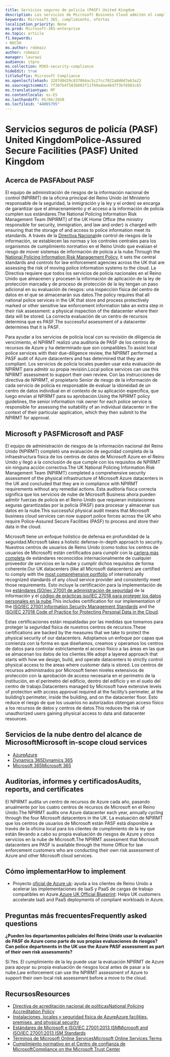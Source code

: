 ```yaml
---
title: Servicios seguros de policía (PASF) United Kingdom
description: Los servicios de Microsoft Business Cloud admiten el cumplimiento de la ley de Reino Unido que requieren instalaciones seguras garantizadas por la policía para procesar y almacenar sus datos en la nube.
keywords: Microsoft 365, cumplimiento, ofertas
localization_priority: None
ms.prod: Microsoft-365-enterprise
ms.topic: article
f1.keywords:
- NOCSH
ms.author: robmazz
author: robmazz
manager: laurawi
audience: itpro
ms.collection: M365-security-compliance
hideEdit: true
titleSuffix: Microsoft Compliance
ms.openlocfilehash: 3207d0d29c837064ac5c27cc7022a8d0d7e63a22
ms.sourcegitcommit: 7f307b4f583b602f11f69adae46d7f3bf6982c65
ms.translationtype: MT
ms.contentlocale: es-ES
ms.lasthandoff: 05/06/2020
ms.locfileid: "44065795"
---
```

# <a name="police-assured-secure-facilities-pasf-united-kingdom"></a><span data-ttu-id="43450-104">Servicios seguros de policía (PASF) United Kingdom</span><span class="sxs-lookup"><span data-stu-id="43450-104">Police-Assured Secure Facilities (PASF) United Kingdom</span></span>

## <a name="about-pasf"></a><span data-ttu-id="43450-105">Acerca de PASF</span><span class="sxs-lookup"><span data-stu-id="43450-105">About PASF</span></span>

<span data-ttu-id="43450-106">El equipo de administración de riesgos de la información nacional de control (NPIRMT) de la oficina principal del Reino Unido (el Ministerio responsable de la seguridad, la inmigración y la ley y el orden) se encarga de garantizar que el almacenamiento y el acceso a la información de policía cumplen sus estándares.</span><span class="sxs-lookup"><span data-stu-id="43450-106">The National Policing Information Risk Management Team (NPIRMT) of the UK Home Office (the ministry responsible for security, immigration, and law and order) is charged with ensuring that the storage of and access to police information meet its standards.</span></span> <span data-ttu-id="43450-107">A través de la [Directiva Nacional](http://library.college.police.uk/docs/APP-National-Policing-Information-Risk-Management-Policy.pdf)de control de riesgos de la información, se establecen las normas y los controles centrales para los organismos de cumplimiento normativo en el Reino Unido que evalúan el riesgo de mover sistemas de información de policía a la nube.</span><span class="sxs-lookup"><span data-stu-id="43450-107">Through the [National Policing Information Risk Management Policy](http://library.college.police.uk/docs/APP-National-Policing-Information-Risk-Management-Policy.pdf), it sets the central standards and controls for law enforcement agencies across the UK that are assessing the risk of moving police information systems to the cloud.</span></span> <span data-ttu-id="43450-108">La Directiva requiere que todos los servicios de policía nacionales en el Reino Unido que almacenen y procesen la información de aplicación de la ley de protección marcada y de proceso de protección de la ley tengan un paso adicional en su evaluación de riesgos: una inspección física del centro de datos en el que se almacenarán sus datos.</span><span class="sxs-lookup"><span data-stu-id="43450-108">The policy requires that all national police services in the UK that store and process protectively marked or other sensitive law enforcement information take an extra step in their risk assessment: a physical inspection of the datacenter where their data will be stored.</span></span> <span data-ttu-id="43450-109">La correcta evaluación de un centro de recursos determina que es PASF.</span><span class="sxs-lookup"><span data-stu-id="43450-109">The successful assessment of a datacenter determines that it is PASF.</span></span>

<span data-ttu-id="43450-110">Para ayudar a los servicios de policía local con su revisión de diligencia de vencimiento, el NPIRMT realizó una auditoría de PASF de los centros de recursos de Azure y ha determinado que son compatibles.</span><span class="sxs-lookup"><span data-stu-id="43450-110">To assist local police services with their due-diligence review, the NPIRMT performed a PASF audit of Azure datacenters and has determined that they are compliant.</span></span> <span data-ttu-id="43450-111">Los servicios de policía locales pueden usar esta evaluación de NPIRMT para admitir su propia revisión.</span><span class="sxs-lookup"><span data-stu-id="43450-111">Local police services can use this NPIRMT assessment to support their own review.</span></span> <span data-ttu-id="43450-112">Con las instrucciones de directiva de NPIRMT, el propietario Senior de riesgo de la información de cada servicio de policía es responsable de evaluar la idoneidad de un centro de datos individual en el contexto de su aplicación específica, que luego envían al NPIRMT para su aprobación.</span><span class="sxs-lookup"><span data-stu-id="43450-112">Using the NPIRMT policy guidelines, the senior information risk owner for each police service is responsible for assessing the suitability of an individual datacenter in the context of their particular application, which they then submit to the NPIRMT for approval.</span></span>

## <a name="microsoft-and-pasf"></a><span data-ttu-id="43450-113">Microsoft y PASF</span><span class="sxs-lookup"><span data-stu-id="43450-113">Microsoft and PASF</span></span>

<span data-ttu-id="43450-114">El equipo de administración de riesgos de la información nacional del Reino Unido (NPIRMT) completó una evaluación de seguridad completa de la infraestructura física de los centros de datos de Microsoft Azure en el Reino Unido y llegó a la conclusión de que cumple con los requisitos de NPIRMT sin ninguna acción correctiva.</span><span class="sxs-lookup"><span data-stu-id="43450-114">The UK National Policing Information Risk Management Team (NPIRMT) completed a comprehensive security assessment of the physical infrastructure of Microsoft Azure datacenters in the UK and concluded that they are in compliance with NPIRMT requirements without any remedial actions.</span></span> <span data-ttu-id="43450-115">Esta auditoría física correcta significa que los servicios de nube de Microsoft Business ahora pueden admitir fuerzas de policía en el Reino Unido que requieran instalaciones seguras garantizadas por la policía (PASF) para procesar y almacenar sus datos en la nube.</span><span class="sxs-lookup"><span data-stu-id="43450-115">This successful physical audit means that Microsoft business cloud services can now support police forces across the UK who require Police-Assured Secure Facilities (PASF) to process and store their data in the cloud.</span></span>

<span data-ttu-id="43450-116">Microsoft tiene un enfoque holístico de defensa en profundidad de la seguridad.</span><span class="sxs-lookup"><span data-stu-id="43450-116">Microsoft takes a holistic defense-in-depth approach to security.</span></span> <span data-ttu-id="43450-117">Nuestros centros de usuarios de Reino Unido (como todos los centros de usuarios de Microsoft) están certificados para cumplir con la [cartera más completa](https://azure.microsoft.com/overview/trusted-cloud/) de estándares reconocidos internacionalmente de cualquier proveedor de servicios en la nube y cumplir dichos requisitos de forma coherente.</span><span class="sxs-lookup"><span data-stu-id="43450-117">Our UK datacenters (like all Microsoft datacenters) are certified to comply with the [most comprehensive portfolio](https://azure.microsoft.com/overview/trusted-cloud/) of internationally recognized standards of any cloud service provider and consistently meet those requirements.</span></span> <span data-ttu-id="43450-118">Esto incluye la certificación para la implementación de los [estándares ISO/iec 27001 de administración de seguridad](offering-iso-27001.md) de la información y el [código de prácticas iso/IEC 27018 para proteger los datos personales en la nube](offering-iso-27018.md).</span><span class="sxs-lookup"><span data-stu-id="43450-118">This includes certification for our implementation of the [ISO/IEC 27001 Information Security Management Standards](offering-iso-27001.md) and the [ISO/IEC 27018 Code of Practice for Protecting Personal Data in the Cloud](offering-iso-27018.md).</span></span>

<span data-ttu-id="43450-119">Estas certificaciones están respaldadas por las medidas que tomamos para proteger la seguridad física de nuestros centros de recursos.</span><span class="sxs-lookup"><span data-stu-id="43450-119">These certifications are backed by the measures that we take to protect the physical security of our datacenters.</span></span> <span data-ttu-id="43450-120">Adoptamos un enfoque por capas que comienza con la forma en que diseñamos, creamos y operamos los centros de datos para controlar estrictamente el acceso físico a las áreas en las que se almacenan los datos de los clientes.</span><span class="sxs-lookup"><span data-stu-id="43450-120">We adopt a layered approach that starts with how we design, build, and operate datacenters to strictly control physical access to the areas where customer data is stored.</span></span> <span data-ttu-id="43450-121">Los centros de recursos administrados por Microsoft tienen niveles extensivos de protección con la aprobación de acceso necesaria en el perímetro de la institución, en el perímetro del edificio, dentro del edificio y en el suelo del centro de trabajo.</span><span class="sxs-lookup"><span data-stu-id="43450-121">Datacenters managed by Microsoft have extensive levels of protection with access approval required at the facility’s perimeter, at the building’s perimeter, inside the building, and on the datacenter floor.</span></span> <span data-ttu-id="43450-122">Esto reduce el riesgo de que los usuarios no autorizados obtengan acceso físico a los recursos de datos y centros de datos.</span><span class="sxs-lookup"><span data-stu-id="43450-122">This reduces the risk of unauthorized users gaining physical access to data and datacenter resources.</span></span>

## <a name="microsoft-in-scope-cloud-services"></a><span data-ttu-id="43450-123">Servicios de la nube dentro del alcance de Microsoft</span><span class="sxs-lookup"><span data-stu-id="43450-123">Microsoft in-scope cloud services</span></span>

- [<span data-ttu-id="43450-124">Azure</span><span class="sxs-lookup"><span data-stu-id="43450-124">Azure</span></span>](https://gallery.technet.microsoft.com/Overview-of-Azure-c1be3942)
- [<span data-ttu-id="43450-125">Dynamics 365</span><span class="sxs-lookup"><span data-stu-id="43450-125">Dynamics 365</span></span>](https://download.microsoft.com/download/E/1/9/E1977163-7A86-4812-AC18-C03ADC958AAF/Microsoft_Dynamics_365_Cloud_Service_Compliance_Datasheet.pdf)
- [<span data-ttu-id="43450-126">Microsoft 365</span><span class="sxs-lookup"><span data-stu-id="43450-126">Microsoft 365</span></span>](https://servicetrust.microsoft.com/ViewPage/TrustDocuments?command=Download&downloadType=Document&downloadId=9f756cce-b15d-45a9-94d7-6a583dee4401&docTab=6d000410-c9e9-11e7-9a91-892aae8839ad_Compliance_Guides)

## <a name="audits-reports-and-certificates"></a><span data-ttu-id="43450-127">Auditorías, informes y certificados</span><span class="sxs-lookup"><span data-stu-id="43450-127">Audits, reports, and certificates</span></span>

<span data-ttu-id="43450-128">El NPIRMT audita un centro de recursos de Azure cada año, pasando anualmente por los cuatro centros de recursos de Microsoft en el Reino Unido.</span><span class="sxs-lookup"><span data-stu-id="43450-128">The NPIRMT audits one Azure datacenter each year, annually cycling through the four Microsoft datacenters in the UK.</span></span> <span data-ttu-id="43450-129">La evaluación de NPIRMT que los centros de usuarios de Microsoft están PASF está disponible a través de la oficina local para los clientes de cumplimiento de la ley que están llevando a cabo su propia evaluación de riesgos de Azure y otros servicios en la nube de Microsoft.</span><span class="sxs-lookup"><span data-stu-id="43450-129">The NPIRMT assessment that Microsoft datacenters are PASF is available through the Home Office for law enforcement customers who are conducting their own risk assessment of Azure and other Microsoft cloud services.</span></span>

## <a name="how-to-implement"></a><span data-ttu-id="43450-130">Cómo implementar</span><span class="sxs-lookup"><span data-stu-id="43450-130">How to implement</span></span>

- <span data-ttu-id="43450-131">Proyecto [oficial de Azure uk](https://servicetrust.microsoft.com/ViewPage/UKBlueprints): ayuda a los clientes de Reino Unido a acelerar las implementaciones de IaaS y PaaS de cargas de trabajo compatibles en Azure.</span><span class="sxs-lookup"><span data-stu-id="43450-131">[Azure UK Official Blueprint](https://servicetrust.microsoft.com/ViewPage/UKBlueprints): Helps UK customers accelerate IaaS and PaaS deployments of compliant workloads in Azure.</span></span>

## <a name="frequently-asked-questions"></a><span data-ttu-id="43450-132">Preguntas más frecuentes</span><span class="sxs-lookup"><span data-stu-id="43450-132">Frequently asked questions</span></span>

<span data-ttu-id="43450-133">**¿Pueden los departamentos policiales del Reino Unido usar la evaluación de PASF de Azure como parte de sus propias evaluaciones de riesgos?**</span><span class="sxs-lookup"><span data-stu-id="43450-133">**Can police departments in the UK use the Azure PASF assessment as part of their own risk assessments?**</span></span>

<span data-ttu-id="43450-134">Sí.</span><span class="sxs-lookup"><span data-stu-id="43450-134">Yes.</span></span> <span data-ttu-id="43450-135">El cumplimiento de la ley puede usar la evaluación NPIRMT de Azure para apoyar su propia evaluación de riesgos local antes de pasar a la nube.</span><span class="sxs-lookup"><span data-stu-id="43450-135">Law enforcement can use the NPIRMT assessment of Azure to support their own local risk assessment before a move to the cloud.</span></span>

## <a name="resources"></a><span data-ttu-id="43450-136">Recursos</span><span class="sxs-lookup"><span data-stu-id="43450-136">Resources</span></span>

- [<span data-ttu-id="43450-137">Directiva de acreditación nacional de políticas</span><span class="sxs-lookup"><span data-stu-id="43450-137">National Policing Accreditation Policy</span></span>](http://library.college.police.uk/docs/APP-National-Policing-Accreditation-Policy-2013.pdf)
- [<span data-ttu-id="43450-138">Instalaciones, locales y seguridad física de Azure</span><span class="sxs-lookup"><span data-stu-id="43450-138">Azure facilities, premises, and physical security</span></span>](https://azure.microsoft.com/blog/azure-layered-approach-to-physical-security/)
- [<span data-ttu-id="43450-139">Estándares de Microsoft e ISO/IEC 27001:2013 ISM</span><span class="sxs-lookup"><span data-stu-id="43450-139">Microsoft and ISO/IEC 27001:2013 ISM Standards</span></span>](offering-iso-27001.md)
- [<span data-ttu-id="43450-140">Términos de Microsoft Online Services</span><span class="sxs-lookup"><span data-stu-id="43450-140">Microsoft Online Services Terms</span></span>](https://www.microsoftvolumelicensing.com/DocumentSearch.aspx?Mode=3&DocumentTypeId=31)
- [<span data-ttu-id="43450-141">Cumplimiento normativo en el Centro de confianza de Microsoft</span><span class="sxs-lookup"><span data-stu-id="43450-141">Compliance on the Microsoft Trust Center</span></span>](https://www.microsoft.com/trust-center/compliance/compliance-overview)
